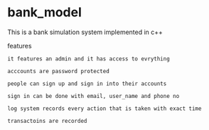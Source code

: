 # bank_model
This is a bank simulation system implemented in c++

features

    it features an admin and it has access to evrything
  
    acccounts are password protected
    
    people can sign up and sign in into their accounts
    
    sign in can be done with email, user_name and phone no
    
    log system records every action that is taken with exact time
    
    transactoins are recorded
  
